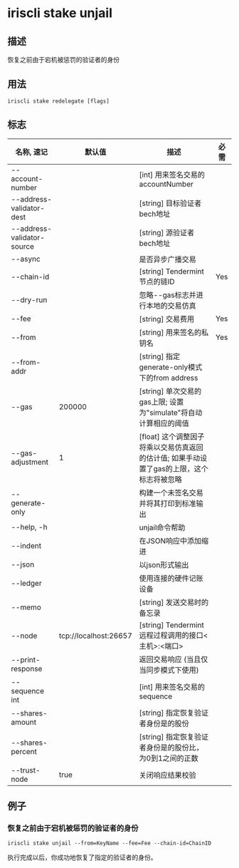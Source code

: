 # iriscli stake unjail

## 描述

恢复之前由于宕机被惩罚的验证者的身份

## 用法

```
iriscli stake redelegate [flags]
```

## 标志

| 名称, 速记                    | 默认值                | 描述                                                                | 必需     |
| ---------------------------- | --------------------- | ------------------------------------------------------------------- | -------- |
| --account-number             |                       | [int] 用来签名交易的accountNumber                                    |          |
| --address-validator-dest     |                       | [string] 目标验证者bech地址                                          |          |
| --address-validator-source   |                       | [string] 源验证者bech地址                                            |          |
| --async                      |                       | 是否异步广播交易                                                     |          |
| --chain-id                   |                       | [string] Tendermint节点的链ID                                       | Yes      |
| --dry-run                    |                       | 忽略--gas标志并进行本地的交易仿真                                      |          |
| --fee                        |                       | [string] 交易费用                                                    | Yes      |
| --from                       |                       | [string] 用来签名的私钥名                                             | Yes      |
| --from-addr                  |                       | [string] 指定generate-only模式下的from address                       |          |
| --gas                        | 200000                | [string] 单次交易的gas上限; 设置为"simulate"将自动计算相应的阈值        |          |
| --gas-adjustment             | 1                     | [float] 这个调整因子将乘以交易仿真返回的估计值; 如果手动设置了gas的上限，这个标志将被忽略 ||
| --generate-only              |                       | 构建一个未签名交易并将其打印到标准输出                                 |          |
| --help, -h                   |                       | unjail命令帮助                                                      |          |
| --indent                     |                       | 在JSON响应中添加缩进                                                 |          |
| --json                       |                       | 以json形式输出                                                       |          |
| --ledger                     |                       | 使用连接的硬件记账设备                                                |          |
| --memo                       |                       | [string] 发送交易时的备忘录                                          |          |
| --node                       | tcp://localhost:26657 | [string] Tendermint远程过程调用的接口\<主机>:\<端口>                   |          |
| --print-response             |                       | 返回交易响应 (当且仅当同步模式下使用)                                  |          |
| --sequence int               |                       | [int] 用来签名交易的sequence                                         |          |
| --shares-amount              |                       | [string] 指定恢复验证者身份是的股份                                    |         |
| --shares-percent             |                       | [string] 指定恢复验证者身份是的股份比，为0到1之间的正数                 |          |
| --trust-node                 | true                  | 关闭响应结果校验                                                      |          |

## 例子

### 恢复之前由于宕机被惩罚的验证者的身份

```shell
iriscli stake unjail --from=KeyName --fee=Fee --chain-id=ChainID
```

执行完成以后，你成功地恢复了指定的验证者的身份。
